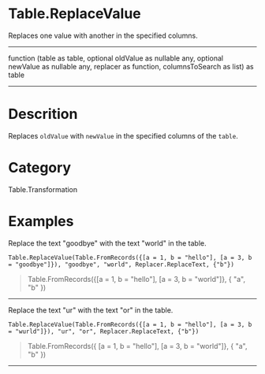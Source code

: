 ﻿# Table.ReplaceValue
Replaces one value with another in the specified columns.
***
function (table as table, optional oldValue as nullable any, optional newValue as nullable any, replacer as function, columnsToSearch as list) as table
***
# Descrition 
Replaces <code>oldValue</code> with <code>newValue</code> in the specified columns of the <code>table</code>.
# Category 
Table.Transformation
# Examples 
Replace the text "goodbye" with the text "world" in the table.
```
Table.ReplaceValue(Table.FromRecords({[a = 1, b = "hello"], [a = 3, b = "goodbye"]}), "goodbye", "world", Replacer.ReplaceText, {"b"})
```
> Table.FromRecords({[a = 1, b = "hello"], 
    [a = 3, b = "world"]}, {
    "a",
    "b"
})
***
Replace the text "ur" with the text "or" in the table.
```
Table.ReplaceValue(Table.FromRecords({[a = 1, b = "hello"], [a = 3, b = "wurld"]}), "ur", "or", Replacer.ReplaceText, {"b"})
```
> Table.FromRecords({ [a = 1, b = "hello"], 
    [a = 3, b = "world"]}, {
    "a",
    "b"
})
***
